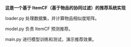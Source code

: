 **这是一个基于 ItemCF（基于物品的协同过滤）的推荐系统实现**

loader.py 处理数据集，并计算物品相似度矩阵。

model.py 负责 ItemCF 预测推荐。

main.py 进行模型训练和测试，演示推荐效果。